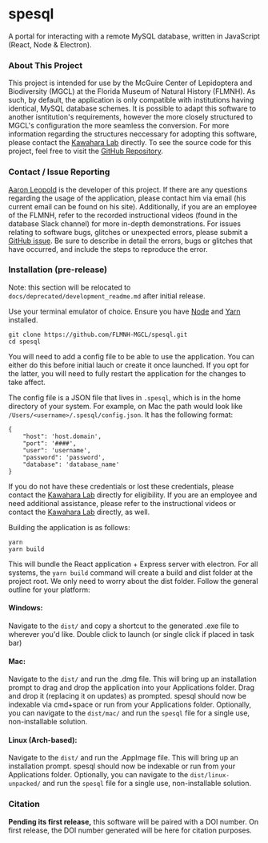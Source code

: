 # spesql

A portal for interacting with a remote MySQL database, written in JavaScript (React, Node & Electron).

### About This Project

This project is intended for use by the McGuire Center of Lepidoptera and Biodiversity (MGCL) at the Florida Museum of Natural History (FLMNH). As such, by default, the
application is only compatible with institutions having identical, MySQL database schemes. It is possible to adapt this software to another isntitution's requirements,
however the more closely structured to MGCL's configuration the more seamless the conversion. For more information regarding the structures neccessary for adopting this software,
please contact the <a href='https://www.floridamuseum.ufl.edu/kawahara-lab/contact/' target='_blank'>Kawahara Lab</a> directly. To see the source code for this project, feel free
to visit the <a href='https://github.com/FLMNH-MGCL/Database-App' target='_blank'>GitHub Repository</a>.

### Contact / Issue Reporting

<a href='http://www.aaronbleopold.com' target="_blank">Aaron Leopold</a> is the developer of this project. If there are any questions regarding the usage of the application, please contact him via email (his current email can be found on his site). Additionally, if you are an employee of the FLMNH, refer to the recorded instructional videos (found in the database Slack channel) for more in-depth demonstrations. For issues relating to software bugs, glitches or unexpected errors, please submit a <a href='https://github.com/FLMNH-MGCL/Database-App/issues/new' target="_blank">GitHub issue</a>. Be sure to describe in
detail the errors, bugs or glitches that have occurred, and include the steps to reproduce the error.

### Installation (pre-release)

Note: this section will be relocated to `docs/deprecated/development_readme.md` after initial release.

Use your terminal emulator of choice. Ensure you have <a href='https://nodejs.org/en/' target='_blank'>Node</a> and <a href='https://yarnpkg.com/getting-started/install' target='_blank'>Yarn</a> installed.

```
git clone https://github.com/FLMNH-MGCL/spesql.git
cd spesql
```

You will need to add a config file to be able to use the application. You can either do this before initial lauch or create it once launched. If you opt for the latter, you will need to fully restart the application for the changes to take affect.

The config file is a JSON file that lives in `.spesql`, which is in the home directory of your system. For example, on Mac the path would look like `/Users/<username>/.spesql/config.json`. It has the following format:

```
{
    "host": 'host.domain',
    "port": '####',
    "user": 'username',
    "password": 'password',
    "database": 'database_name'
}
```

If you do not have these credentials or lost these credentials, please contact the <a href='https://www.floridamuseum.ufl.edu/kawahara-lab/contact/' target='_blank'>Kawahara Lab</a> directly for eligibility. If you are an employee and need additional assistance, please refer to the instructional videos or contact the <a href='https://www.floridamuseum.ufl.edu/kawahara-lab/contact/' target='_blank'>Kawahara Lab</a> directly, as well.

Building the application is as follows:

```
yarn
yarn build
```

This will bundle the React application + Express server with electron. For all systems, the `yarn build` command will create a build and dist folder at the project root. We only need to worry about the dist folder. Follow the general outline for your platform:

#### Windows:

Navigate to the `dist/` and copy a shortcut to the generated .exe file to wherever you'd like. Double click to launch (or single click if placed in task bar)

#### Mac:

Navigate to the `dist/` and run the .dmg file. This will bring up an installation prompt to drag and drop the application into your Applications folder. Drag and drop it (replacing it on updates) as prompted. spesql should now be indexable via cmd+space or run from your Applications folder. Optionally, you can navigate to the `dist/mac/` and run the `spesql` file for a single use, non-installable solution.

#### Linux (Arch-based):

Navigate to the `dist/` and run the .AppImage file. This will bring up an installation prompt. spesql should now be indexable or run from your Applications folder. Optionally, you can navigate to the `dist/linux-unpacked/` and run the `spesql` file for a single use, non-installable solution.

### Citation

<b>Pending its first release,</b> this software will be paired with a DOI number. On first release, the DOI number generated will be here for citation purposes.
